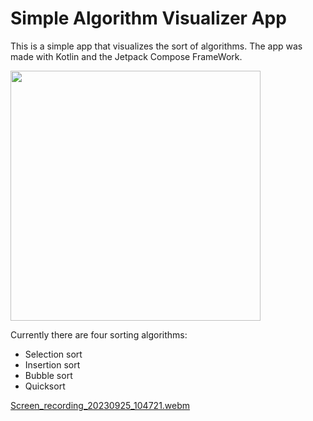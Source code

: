 # Simple Algorithm Visualizer App
This is a simple app that visualizes the sort of algorithms. The app was made with Kotlin and the Jetpack Compose FrameWork.

<img src="https://github.com/Darfune/AlgorithmVisualizerJetApp/assets/72785430/ba4df4ea-64d8-4842-bc3a-d2c0cdfa08a8" width="400">

Currently there are four sorting algorithms:
  * Selection sort
  * Insertion sort
  * Bubble sort
  * Quicksort

[Screen_recording_20230925_104721.webm](https://github.com/Darfune/AlgorithmVisualizerJetApp/assets/72785430/f05ddc89-373b-4ba9-bffd-f63b9e402cf4)
